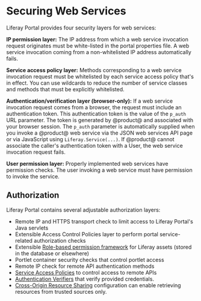 # Securing Web Services

Liferay Portal provides four security layers for web services:

**IP permission layer:** The IP address from which a web service invocation request originates must be white-listed in the portal properties file. A web service invocation coming from a non-whitelisted IP address automatically fails.

**Service access policy layer:** Methods corresponding to a web service invocation request must be whitelisted by each service access policy that's in effect. You can use wildcards to reduce the number of service classes and methods that must be explicitly whitelisted.

**Authentication/verification layer (browser-only):** If a web service invocation request comes from a browser, the request must include an authentication token. This authentication token is the value of the `p_auth` URL parameter. The token is generated by @product@ and associated with your browser session. The `p_auth` parameter is automatically supplied when you invoke a @product@ web service via the JSON web services API page or via JavaScript using `Liferay.Service(...)`. If @product@ cannot associate the caller's authentication token with a User, the web service invocation request fails.

**User permission layer:** Properly implemented web services have permission checks. The user invoking a web service must have permission to invoke the service.

<!-- I would prefer to not include this image until we get design to do a pass on it because I find the visual to be more distracting than helpful in its current iteration. ![Figure 1: To get to a service, a request must pass through the door lock of user permissions, the padlock of the verification layer, the brick wall of service access policies, and finally the safe of predefined IP permissions.](./images/service-access-policies-security-layers.png)  -->

## Authorization

Liferay Portal contains several adjustable authorization layers:

- Remote IP and HTTPS transport check to limit access to Liferay Portal's Java servlets
- Extensible Access Control Policies layer to perform portal service-related authorization checks
- Extensible [Role-based permission framework](../user-and-system-management/roles-and-permissions.md) for Liferay assets (stored in the database or elsewhere)
- Portlet container security checks that control portlet access
- Remote IP check for remote API authentication methods
- [Service Access Policies](./03-setting-service-access-policies.md) to control access to remote APIs
- [Authentication Verifiers](./04-using-auth-verifiers.md) that verify provided credentials.
- [Cross-Origin Resource Sharing](./05-setting-up-cors.md) configuration can enable retrieving resources from trusted sources only.
